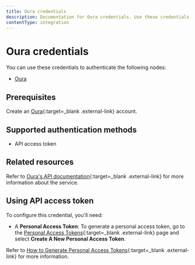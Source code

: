 ```yaml
---
title: Oura credentials
description: Documentation for Oura credentials. Use these credentials to authenticate Oura in n8n, a workflow automation platform.
contentType: integration
---
```


# Oura credentials

You can use these credentials to authenticate the following nodes:

- [Oura](/integrations/builtin/app-nodes/n8n-nodes-base.oura/)

## Prerequisites

Create an [Oura](https://ouraring.com/developer){:target=_blank .external-link} account.

## Supported authentication methods

- API access token

## Related resources

Refer to [Oura's API documentation](https://cloud.ouraring.com/v2/docs){:target=_blank .external-link} for more information about the service.

## Using API access token

To configure this credential, you'll need:

- A **Personal Access Token**: To generate a personal access token, go to the [Personal Access Tokens](https://cloud.ouraring.com/personal-access-tokens){:target=_blank .external-link} page and select **Create A New Personal Access Token**.

Refer to [How to Generate Personal Access Tokens](https://support.ouraring.com/hc/en-us/articles/4415266939155-The-Oura-API#h_01H5B94SP4P9YHG9ZKN1H69E7Z){:target=_blank .external-link} for more information.

